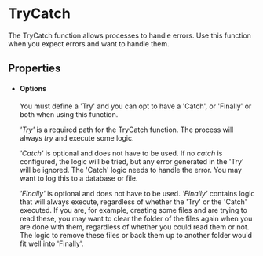 TryCatch
========

The TryCatch function allows processes to handle errors. Use this function when you expect errors and want to handle them.

Properties
----------

-  #### Options

    You must define a 'Try' and you can opt to have a 'Catch', or 'Finally' or both when using this function.

    *'Try'* is a required path for the TryCatch function. The process
    will always *try* and execute some logic.

    *'Catch'* is optional and does not have to be used. If no *catch* is
    configured, the logic will be tried, but any error generated in the
    'Try' will be ignored. The 'Catch' logic needs to handle the error.
    You may want to log this to a database or file.

    *'Finally'* is optional and does not have to be used. *'Finally'*
    contains logic that will always execute, regardless of whether the
    'Try' or the 'Catch' executed. If you are, for example, creating some files and
    are trying to read these, you may want to clear the folder of the
    files again when you are done with them, regardless of whether you could read them or not. The
    logic to remove these files or back them up to another folder would fit well into 'Finally'.


